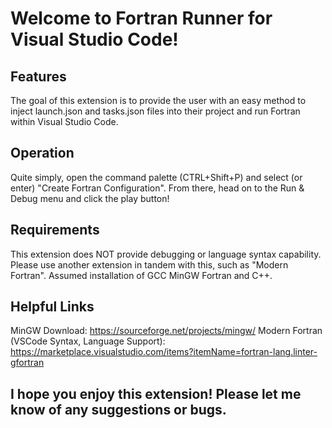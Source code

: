 # Welcome to Fortran Runner for Visual Studio Code!

## Features

The goal of this extension is to provide the user with an easy method to inject launch.json and tasks.json files into their project and run Fortran within Visual Studio Code.

## Operation

Quite simply, open the command palette (CTRL+Shift+P) and select (or enter) "Create Fortran Configuration". From there, head on to the Run & Debug menu and click the play button!

## Requirements

This extension does NOT provide debugging or language syntax capability. Please use another extension in tandem with this, such as "Modern Fortran".
Assumed installation of GCC MinGW Fortran and C++.

## Helpful Links

MinGW Download: https://sourceforge.net/projects/mingw/
Modern Fortran (VSCode Syntax, Language Support): https://marketplace.visualstudio.com/items?itemName=fortran-lang.linter-gfortran

## I hope you enjoy this extension! Please let me know of any suggestions or bugs.
